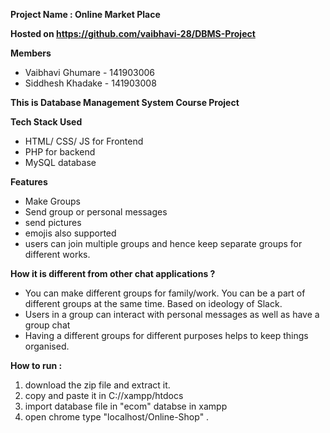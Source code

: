 **Project Name :  Online Market Place**


**Hosted on https://github.com/vaibhavi-28/DBMS-Project**


**Members** 

 - Vaibhavi Ghumare - 141903006  
 - Siddhesh Khadake - 141903008
 
 __This is Database Management System Course Project__
 
 
**Tech Stack Used**
 
 - HTML/ CSS/ JS for Frontend
 - PHP for backend
 - MySQL database
 

**Features**

  - Make Groups
  - Send group or personal messages
  - send pictures
  - emojis also supported
  - users can join multiple groups and hence keep separate groups for different works.


**How it is different from other chat applications ?** 
 
  - You can make different groups for family/work. You can be a part of different groups at the same time. Based on ideology of Slack.
  - Users in a group can interact with personal messages as well as have a group chat
  - Having a different groups for different purposes helps to keep things organised.


 
**How to run :**

1. download the zip file and extract it.
2. copy and paste it in C://xampp/htdocs
3. import database file in "ecom" databse in xampp 
4. open chrome type "localhost/Online-Shop" .

